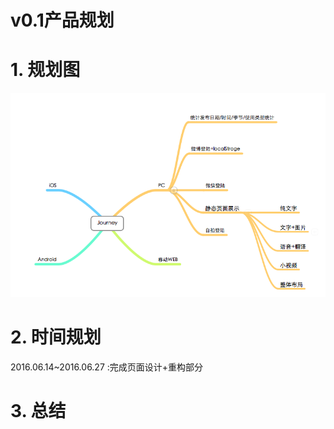 # v0.1产品规划

# 1. 规划图

![产品规划图](QQ20160614-0.png)

# 2. 时间规划

2016.06.14~2016.06.27 :完成页面设计+重构部分

# 3. 总结


